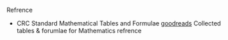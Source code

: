 Refrence

- CRC Standard Mathematical Tables and Formulae [goodreads](https://www.goodreads.com/book/show/1090119.CRC_Standard_Mathematical_Tables_and_Formulae)
Collected tables & forumlae for Mathematics refrence
